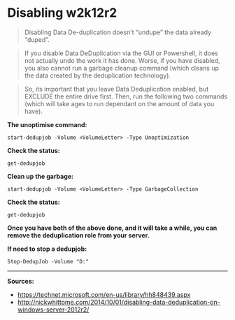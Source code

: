 # Disabling w2k12r2

>Disabling Data De-duplication doesn’t “undupe” the data already “duped”.

>If you disable Data DeDuplication via the GUI or Powershell, it does not actually undo the work it has done.   Worse, if you have disabled, you also cannot run a garbage cleanup command (which cleans up the data created by the deduplication technology).

>So, its important that you leave Data Deduplication enabled, but EXCLUDE the entire drive first.   Then, run the following two commands (which will take ages to run dependant on the amount of data you have).

**The unoptimise command:**
```
start-dedupjob -Volume <VolumeLetter> -Type Unoptimization
```
**Check the status:**
```
get-dedupjob
```
**Clean up the garbage:**
```
start-dedupjob -Volume <VolumeLetter> -Type GarbageCollection
```
**Check the status:**
```
get-dedupjob
```
**Once you have both of the above done, and it will take a while, you can remove the deduplication role from your server.**

**If need to stop a dedupjob:**
```
Stop-DedupJob -Volume "D:"
```

***
**Sources:**
* https://technet.microsoft.com/en-us/library/hh848439.aspx
* http://nickwhittome.com/2014/10/01/disabling-data-deduplication-on-windows-server-2012r2/
